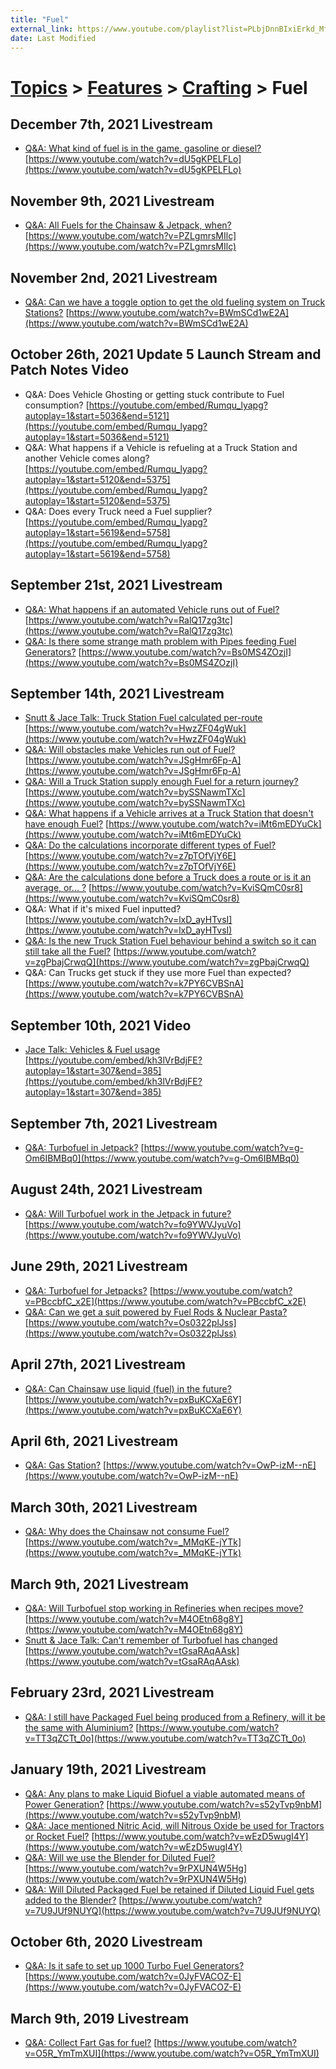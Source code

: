 ```yaml
---
title: "Fuel"
external_link: https://www.youtube.com/playlist?list=PLbjDnnBIxiErkd_Mfx2t-MUAbsERuK3fd
date: Last Modified
---
```

# [Topics](../../../topics.md) > [Features](../../../topics/features.md) > [Crafting](../../../topics/features/crafting.md) > Fuel

## December 7th, 2021 Livestream
* [Q&A: What kind of fuel is in the game, gasoline or diesel?](../../../transcriptions/yt-dU5gKPELFLo.md) [https://www.youtube.com/watch?v=dU5gKPELFLo](https://www.youtube.com/watch?v=dU5gKPELFLo)

## November 9th, 2021 Livestream
* [Q&A: All Fuels for the Chainsaw & Jetpack, when?](../../../transcriptions/yt-PZLgmrsMIlc.md) [https://www.youtube.com/watch?v=PZLgmrsMIlc](https://www.youtube.com/watch?v=PZLgmrsMIlc)

## November 2nd, 2021 Livestream
* [Q&A: Can we have a toggle option to get the old fueling system on Truck Stations?](../../../transcriptions/yt-BWmSCd1wE2A.md) [https://www.youtube.com/watch?v=BWmSCd1wE2A](https://www.youtube.com/watch?v=BWmSCd1wE2A)

## October 26th, 2021 Update 5 Launch Stream and Patch Notes Video
* Q&A: Does Vehicle Ghosting or getting stuck contribute to Fuel consumption? [https://youtube.com/embed/Rumqu_lyapg?autoplay=1&start=5036&end=5121](https://youtube.com/embed/Rumqu_lyapg?autoplay=1&start=5036&end=5121)
* Q&A: What happens if a Vehicle is refueling at a Truck Station and another Vehicle comes along? [https://youtube.com/embed/Rumqu_lyapg?autoplay=1&start=5120&end=5375](https://youtube.com/embed/Rumqu_lyapg?autoplay=1&start=5120&end=5375)
* Q&A: Does every Truck need a Fuel supplier? [https://youtube.com/embed/Rumqu_lyapg?autoplay=1&start=5619&end=5758](https://youtube.com/embed/Rumqu_lyapg?autoplay=1&start=5619&end=5758)

## September 21st, 2021 Livestream
* [Q&A: What happens if an automated Vehicle runs out of Fuel?](../../../transcriptions/yt-RalQ17zg3tc.md) [https://www.youtube.com/watch?v=RalQ17zg3tc](https://www.youtube.com/watch?v=RalQ17zg3tc)
* [Q&A: Is there some strange math problem with Pipes feeding Fuel Generators?](../../../transcriptions/yt-Bs0MS4ZOzjI.md) [https://www.youtube.com/watch?v=Bs0MS4ZOzjI](https://www.youtube.com/watch?v=Bs0MS4ZOzjI)

## September 14th, 2021 Livestream
* [Snutt & Jace Talk: Truck Station Fuel calculated per-route](../../../transcriptions/yt-HwzZF04gWuk.md) [https://www.youtube.com/watch?v=HwzZF04gWuk](https://www.youtube.com/watch?v=HwzZF04gWuk)
* [Q&A: Will obstacles make Vehicles run out of Fuel?](../../../transcriptions/yt-JSgHmr6Fp-A.md) [https://www.youtube.com/watch?v=JSgHmr6Fp-A](https://www.youtube.com/watch?v=JSgHmr6Fp-A)
* [Q&A: Will a Truck Station supply enough Fuel for a return journey?](../../../transcriptions/yt-bySSNawmTXc.md) [https://www.youtube.com/watch?v=bySSNawmTXc](https://www.youtube.com/watch?v=bySSNawmTXc)
* [Q&A: What happens if a Vehicle arrives at a Truck Station that doesn't have enough Fuel?](../../../transcriptions/yt-iMt6mEDYuCk.md) [https://www.youtube.com/watch?v=iMt6mEDYuCk](https://www.youtube.com/watch?v=iMt6mEDYuCk)
* [Q&A: Do the calculations incorporate different types of Fuel?](../../../transcriptions/yt-z7pTOfVjY6E.md) [https://www.youtube.com/watch?v=z7pTOfVjY6E](https://www.youtube.com/watch?v=z7pTOfVjY6E)
* [Q&A: Are the calculations done before a Truck does a route or is it an average, or... ?](../../../transcriptions/yt-KviSQmC0sr8.md) [https://www.youtube.com/watch?v=KviSQmC0sr8](https://www.youtube.com/watch?v=KviSQmC0sr8)
* Q&A: What if it's mixed Fuel inputted? [https://www.youtube.com/watch?v=lxD_ayHTvsI](https://www.youtube.com/watch?v=lxD_ayHTvsI)
* [Q&A: Is the new Truck Station Fuel behaviour behind a switch so it can still take all the Fuel?](../../../transcriptions/yt-zgPbajCrwqQ.md) [https://www.youtube.com/watch?v=zgPbajCrwqQ](https://www.youtube.com/watch?v=zgPbajCrwqQ)
* Q&A: Can Trucks get stuck if they use more Fuel than expected? [https://www.youtube.com/watch?v=k7PY6CVBSnA](https://www.youtube.com/watch?v=k7PY6CVBSnA)

## September 10th, 2021 Video
* [Jace Talk: Vehicles & Fuel usage](../../../transcriptions/yt-kh3lVrBdjFE,307.97433333333333,384.95123333333333.md) [https://youtube.com/embed/kh3lVrBdjFE?autoplay=1&start=307&end=385](https://youtube.com/embed/kh3lVrBdjFE?autoplay=1&start=307&end=385)

## September 7th, 2021 Livestream
* [Q&A: Turbofuel in Jetpack?](../../../transcriptions/yt-g-Om6IBMBq0.md) [https://www.youtube.com/watch?v=g-Om6IBMBq0](https://www.youtube.com/watch?v=g-Om6IBMBq0)

## August 24th, 2021 Livestream
* [Q&A: Will Turbofuel work in the Jetpack in future?](../../../transcriptions/yt-fo9YWVJyuVo.md) [https://www.youtube.com/watch?v=fo9YWVJyuVo](https://www.youtube.com/watch?v=fo9YWVJyuVo)

## June 29th, 2021 Livestream
* [Q&A: Turbofuel for Jetpacks?](../../../transcriptions/yt-PBccbfC_x2E.md) [https://www.youtube.com/watch?v=PBccbfC_x2E](https://www.youtube.com/watch?v=PBccbfC_x2E)
* [Q&A: Can we get a suit powered by Fuel Rods & Nuclear Pasta?](../../../transcriptions/yt-Os0322plJss.md) [https://www.youtube.com/watch?v=Os0322plJss](https://www.youtube.com/watch?v=Os0322plJss)

## April 27th, 2021 Livestream
* [Q&A: Can Chainsaw use liquid (fuel) in the future?](../../../transcriptions/yt-pxBuKCXaE6Y.md) [https://www.youtube.com/watch?v=pxBuKCXaE6Y](https://www.youtube.com/watch?v=pxBuKCXaE6Y)

## April 6th, 2021 Livestream
* [Q&A: Gas Station?](../../../transcriptions/yt-OwP-izM--nE.md) [https://www.youtube.com/watch?v=OwP-izM--nE](https://www.youtube.com/watch?v=OwP-izM--nE)

## March 30th, 2021 Livestream
* [Q&A: Why does the Chainsaw not consume Fuel?](../../../transcriptions/yt-_MMqKE-jYTk.md) [https://www.youtube.com/watch?v=_MMqKE-jYTk](https://www.youtube.com/watch?v=_MMqKE-jYTk)

## March 9th, 2021 Livestream
* [Q&A: Will Turbofuel stop working in Refineries when recipes move?](../../../transcriptions/yt-M4OEtn68g8Y.md) [https://www.youtube.com/watch?v=M4OEtn68g8Y](https://www.youtube.com/watch?v=M4OEtn68g8Y)
* [Snutt & Jace Talk: Can't remember of Turbofuel has changed](../../../transcriptions/yt-tGsaRAqAAsk.md) [https://www.youtube.com/watch?v=tGsaRAqAAsk](https://www.youtube.com/watch?v=tGsaRAqAAsk)

## February 23rd, 2021 Livestream
* [Q&A: I still have Packaged Fuel being produced from a Refinery, will it be the same with Aluminium?](../../../transcriptions/yt-TT3qZCTt_0o.md) [https://www.youtube.com/watch?v=TT3qZCTt_0o](https://www.youtube.com/watch?v=TT3qZCTt_0o)

## January 19th, 2021 Livestream
* [Q&A: Any plans to make Liquid Biofuel a viable automated means of Power Generation?](../../../transcriptions/yt-s52yTvp9nbM.md) [https://www.youtube.com/watch?v=s52yTvp9nbM](https://www.youtube.com/watch?v=s52yTvp9nbM)
* [Q&A: Jace mentioned Nitric Acid, will Nitrous Oxide be used for Tractors or Rocket Fuel?](../../../transcriptions/yt-wEzD5wugI4Y.md) [https://www.youtube.com/watch?v=wEzD5wugI4Y](https://www.youtube.com/watch?v=wEzD5wugI4Y)
* [Q&A: Will we use the Blender for Diluted Fuel?](../../../transcriptions/yt-9rPXUN4W5Hg.md) [https://www.youtube.com/watch?v=9rPXUN4W5Hg](https://www.youtube.com/watch?v=9rPXUN4W5Hg)
* [Q&A: Will Diluted Packaged Fuel be retained if Diluted Liquid Fuel gets added to the Blender?](../../../transcriptions/yt-7U9JUf9NUYQ.md) [https://www.youtube.com/watch?v=7U9JUf9NUYQ](https://www.youtube.com/watch?v=7U9JUf9NUYQ)

## October 6th, 2020 Livestream
* [Q&A: Is it safe to set up 1000 Turbo Fuel Generators?](../../../transcriptions/yt-0JyFVACOZ-E.md) [https://www.youtube.com/watch?v=0JyFVACOZ-E](https://www.youtube.com/watch?v=0JyFVACOZ-E)

## March 9th, 2019 Livestream
* [Q&A: Collect Fart Gas for fuel?](../../../transcriptions/yt-O5R_YmTmXUI.md) [https://www.youtube.com/watch?v=O5R_YmTmXUI](https://www.youtube.com/watch?v=O5R_YmTmXUI)
